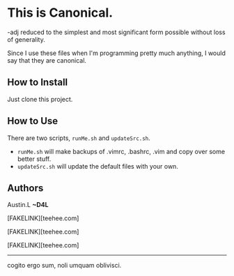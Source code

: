This is Canonical.
==================

-adj reduced to the simplest and most significant form possible without loss of generality.

Since I use these files when I'm programming pretty much anything, I would say that they are canonical.

How to Install
--------------

Just clone this project.

How to Use
----------

There are two scripts, `runMe.sh` and `updateSrc.sh`.

* `runMe.sh` will make backups of .vimrc, .bashrc, .vim and copy over some better stuff.
* `updateSrc.sh` will update the default files with your own.

Authors
-------

Austin.L **~D4L**

[FAKELINK][teehee.com]

[FAKELINK][teehee.com]

[FAKELINK][teehee.com]

---
cogito ergo sum, noli umquam oblivisci.

